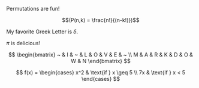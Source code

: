 Permutations are fun!

$$(P(n,k) = \frac{n!}{(n-k!)})$$

My favorite Greek Letter is $\delta$.

$\pi$ is delicious!

$$
\begin{bmatrix}
~ & I & ~ & L & O & V & E & ~ \\
M & A & R & K & D & O & W & N
\end{bmatrix}
$$

$$
f(x) = \begin{cases}
x^2 & \text{if } x \geq 5 \\
7x & \text{if } x < 5
\end{cases}
$$
